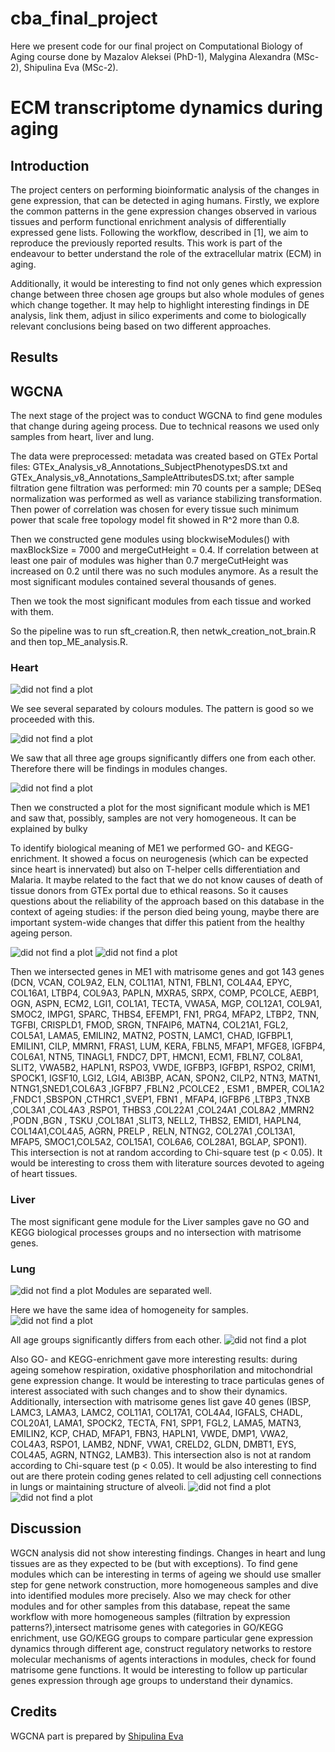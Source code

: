 # cba_final_project
Here we present code for our final project on Computational Biology of Aging course done by Mazalov Aleksei (PhD-1), Malygina Alexandra (MSc-2), Shipulina Eva (MSc-2). 
# ECM transcriptome dynamics during aging
## Introduction
The project centers on performing bioinformatic analysis of the changes in gene expression, that can be detected in aging humans. Firstly, we explore the common patterns in the gene expression changes observed in various tissues and perform functional enrichment analysis of differentially expressed gene lists. Following the workflow, described in [1], we aim to reproduce the previously reported results. This work is part of the endeavour to better understand the role of the extracellular matrix (ECM) in aging.   

Additionally, it would be interesting to find not only genes which expression change between three chosen age groups but also whole modules of genes which change together. It may help to highlight interesting findings in DE analysis, link them, adjust in silico experiments and come to biologically relevant conclusions being based on two different approaches.


## Results

## WGCNA
The next stage of the project was to conduct WGCNA to find gene modules that change during ageing process. Due to technical reasons we used only samples from heart, liver and lung. 

The data were preprocessed: metadata was created based on GTEx Portal files: GTEx_Analysis_v8_Annotations_SubjectPhenotypesDS.txt and GTEx_Analysis_v8_Annotations_SampleAttributesDS.txt; after sample filtration gene filtration was performed: min 70 counts per a sample; DESeq normalization was performed as well as variance stabilizing transformation. Then power of correlation was chosen for every tissue such minimum power that scale free topology model fit showed in R^2 more than 0.8. 

Then we constructed gene modules using blockwiseModules() with maxBlockSize = 7000 and mergeCutHeight = 0.4. If correlation between at least one pair of modules was higher than 0.7 mergeCutHeight was increased on 0.2 until there was no such modules anymore. As a result the most significant modules contained several thousands of genes. 

Then we took the most significant modules from each tissue and worked with them.

So the pipeline was to run sft_creation.R, then netwk_creation_not_brain.R and then top_ME_analysis.R.

### Heart
![did not find a plot](WGCNA/figs/dendro_plot_Heart.png "Separation of modules for heart samples.")

We see several separated by colours modules. The pattern is good so we proceeded with this. 

![did not find a plot](WGCNA/figs/significance_plot_Heart.png "Significant difference between age groups.")

We saw that all three age groups significantly differs one from each other. Therefore there will be findings in modules changes.  

![did not find a plot](WGCNA/figs/top_module_heatmap_plot_Heart.png "Separation of samples for heart tissues.")

Then we constructed a plot for the most significant module which is ME1 and saw that, possibly, samples are not very homogeneous. It can be explained by bulky 

To identify biological meaning of ME1 we performed GO- and KEGG-enrichment. It showed a focus on neurogenesis (which can be expected since heart is innervated) but also on T-helper cells differentiation and Malaria. It maybe related to the fact that we do not know causes of death of tissue donors from GTEx portal due to ethical reasons. So it causes questions about the reliability of the approach based on this database in the context of ageing studies: if the person died being young, maybe there are important system-wide changes that differ this patient from the healthy ageing person. 

![did not find a plot](WGCNA/figs/enrichGO_plot_Heart.png "GO-enrichment")
![did not find a plot](WGCNA/figs/kegg_plot_Heart.png "KEGG-enrichment")

Then we intersected genes in ME1 with matrisome genes and got 143 genes (DCN, VCAN, COL9A2, ELN, COL11A1, NTN1, FBLN1, COL4A4, EPYC, COL16A1, LTBP4, COL9A3, PAPLN, MXRA5, SRPX, COMP, PCOLCE, AEBP1, OGN, ASPN, ECM2, LGI1, COL1A1, TECTA, VWA5A, MGP, COL12A1, COL9A1, SMOC2, IMPG1, SPARC, THBS4, EFEMP1, FN1, PRG4, MFAP2, LTBP2, TNN, TGFBI, CRISPLD1, FMOD, SRGN, TNFAIP6, MATN4, COL21A1, FGL2, COL5A1, LAMA5, EMILIN2, MATN2, POSTN, LAMC1, CHAD, IGFBPL1, EMILIN1, CILP, MMRN1, FRAS1, LUM, KERA, FBLN5, MFAP1, MFGE8, IGFBP4, COL6A1, NTN5, TINAGL1, FNDC7, DPT, HMCN1, ECM1, FBLN7, COL8A1, SLIT2, VWA5B2, HAPLN1, RSPO3, VWDE, IGFBP3, IGFBP1, RSPO2, CRIM1, SPOCK1, IGSF10, LGI2, LGI4, ABI3BP, ACAN, SPON2, CILP2, NTN3, MATN1, NTNG1,SNED1,COL6A3 ,IGFBP7 ,FBLN2 ,PCOLCE2 , ESM1 , BMPER, COL1A2 ,FNDC1 ,SBSPON ,CTHRC1 ,SVEP1, FBN1 , MFAP4, IGFBP6 ,LTBP3 ,TNXB ,COL3A1 ,COL4A3 ,RSPO1, THBS3 ,COL22A1 ,COL24A1 ,COL8A2 ,MMRN2 ,PODN ,BGN , TSKU ,COL18A1 ,SLIT3, NELL2, THBS2, EMID1, HAPLN4, COL14A1,COL4A5, AGRN, PRELP , RELN, NTNG2, COL27A1 ,COL13A1, MFAP5, SMOC1,COL5A2, COL15A1, COL6A6, COL28A1, BGLAP, SPON1). This intersection is not at random according to Chi-square test (p < 0.05). It would be interesting to cross them with literature sources devoted to ageing of heart tissues. 

### Liver
The most significant gene module for the Liver samples gave no GO and KEGG biological processes groups and no intersection with matrisome genes.

### Lung
![did not find a plot](WGCNA/figs/dendro_plot_Lung.png "Separation of modules for heart samples.")
Modules are separated well. 

Here we have the same idea of homogeneity for samples. 
![did not find a plot](WGCNA/figs/top_module_heatmap_plot_Lung.png "Separation of samples for lung tissues.")

All age groups significantly differs from each other. 
![did not find a plot](WGCNA/figs/significance_plot_Lung.png "Significant changes between groups.")

Also GO- and KEGG-enrichment gave more interesting results: during ageing somehow respiration, oxidative phosphorilation and mitochondrial gene expression change. It would be interesting to trace particulas genes of interest associated with such changes and to show their dynamics. Additionally, intersection with matrisome genes list gave 40 genes (IBSP, LAMC3, LAMA3, LAMC2, COL11A1, COL17A1, COL4A4, IGFALS, CHADL, COL20A1, LAMA1, SPOCK2, TECTA, FN1, SPP1, FGL2, LAMA5, MATN3, EMILIN2, KCP, CHAD, MFAP1, FBN3, HAPLN1, VWDE, DMP1, VWA2, COL4A3, RSPO1, LAMB2, NDNF, VWA1, CRELD2, GLDN, DMBT1, EYS, COL4A5, AGRN, NTNG2, LAMB3). This intersection also is not at random according to Chi-square test (p < 0.05). It would be also interesting to find out are there protein coding genes related to cell adjusting cell connections in lungs or maintaining structure of alveoli. 
![did not find a plot](WGCNA/figs/enrichGO_plot_Lung.png "GO-enrichment")
![did not find a plot](WGCNA/figs/kegg_plot_Lung.png "KEGG-enrichment")

## Discussion

WGCN analysis did not show interesting findings. Changes in heart and lung tissues are as they expected to be (but with exceptions). To find gene modules which can be interesting in terms of ageing we should use smaller step for gene network construction, more homogeneous samples and dive into identified modules more precisely. Also we may check for other modules and for other samples from this database, repeat the same workflow with more homogeneous samples (filtration by expression patterns?),intersect matrisome genes with categories in GO/KEGG enrichment, use GO/KEGG groups to compare particular gene expression dynamics through different age, construct regulatory networks to restore molecular mechanisms of agents interactions in modules, check for found matrisome gene functions. It would be interesting to follow up particular genes expression through age groups to understand their dynamics.

## Credits
WGCNA part is prepared by [Shipulina Eva](https://github.com/Vatisinl)
